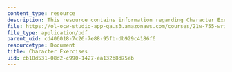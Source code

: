 ```yaml
---
content_type: resource
description: This resource contains information regarding Character Exercises.
file: https://ol-ocw-studio-app-qa.s3.amazonaws.com/courses/21w-755-writing-and-reading-short-stories-spring-2012/cb18d53108d2c9901427ea132b8d75eb_MIT21W_755S12_character.pdf
file_type: application/pdf
parent_uid: cd406018-7c26-7e88-95fb-db929c4186f6
resourcetype: Document
title: Character Exercises
uid: cb18d531-08d2-c990-1427-ea132b8d75eb
---
```

